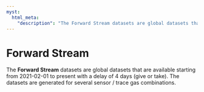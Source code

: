 ```yaml
---
myst:
  html_meta:
    "description": "The Forward Stream datasets are global datasets that are available starting from 2021-02-01 to present with a delay of 4 days (give or take). The datasets are generated for several sensor / trace gas combinations."
---
```


# Forward Stream

The **Forward Stream** datasets are global datasets that are available starting from 2021-02-01 to present with a delay of 4 days (give or take). The datasets are generated for several sensor / trace gas combinations. 


```{tableofcontents}
```
